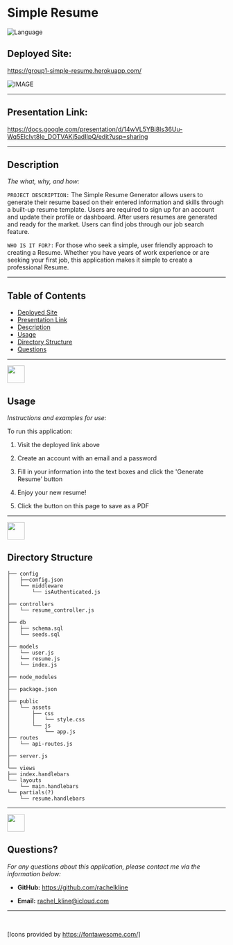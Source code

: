 # Simple Resume
![Language](https://img.shields.io/static/v1?label=JavaScript&message=language&color=brightgreen)

## Deployed Site:
https://group1-simple-resume.herokuapp.com/

![IMAGE](readMeImgs/img.png)

---

## Presentation Link:
https://docs.google.com/presentation/d/14wVL5YBi8Is36Uu-Wq5ElcIvt8le_DOTVAKj5adIIpQ/edit?usp=sharing

---

## Description

  *The what, why, and how:*

`PROJECT DESCRIPTION:` The Simple Resume Generator allows users to generate their resume based on their entered information and skills through a built-up resume template. Users are required to sign up for an account and update their profile or dashboard. 
After users resumes are generated and ready for the market. Users can find jobs through our job search feature. 


`WHO IS IT FOR?:` For those who seek a simple, user friendly approach to creating a Resume.  Whether you have years of work experience or are seeking your first job, this application makes it simple to create a professional Resume.



  ---


## Table of Contents

  - [Deployed Site](#deployed-site)
  - [Presentation Link](#presentation-link)
  - [Description](#description)
  - [Usage](#usage)
  - [Directory Structure](#directory-structure)
  - [Questions](#questions)
 
 ---

<img src = "readMeImgs/laptop-house-solid.svg" width="40">


## Usage
  *Instructions and examples for use:*

To run this application:
1. Visit the deployed link above

2. Create an account with an email and a password

3. Fill in your information into the text boxes and click the 'Generate Resume' button

4. Enjoy your new resume!
5. Click the button on this page to save as a PDF
---

<img src = "readMeImgs/laptop-code-solid.svg" width="40">


## Directory Structure
```
├── config
│   ├──config.json
│   └── middleware
│       └── isAuthenticated.js
│ 
├── controllers
│   └── resume_controller.js
│
├── db
│   ├── schema.sql
│   └── seeds.sql
│
├── models
│   └── user.js
│   └── resume.js
│   └── index.js
│ 
├── node_modules
│ 
├── package.json
│
├── public
│   └── assets
│       ├── css
│       │   └── style.css
│       └── js
│           └── app.js
├── routes
│   └── api-routes.js 
│
├── server.js
│
└── views
├── index.handlebars
└── layouts
    └── main.handlebars
└── partials(?)
    └── resume.handlebars

```

---

<img src = "readMeImgs/question-circle-regular.svg" width="40">

## Questions?

  *For any questions about this application, please contact me via the information below:*

  * **GitHub:** https://github.com/rachelkline
  
  * **Email:** rachel_kline@icloud.com

---
  <br>

  [Icons provided by https://fontawesome.com/]
